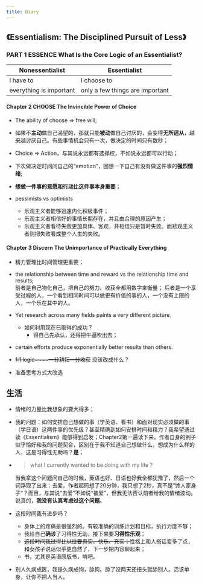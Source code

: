 ```yaml
---
title: Diary
---
```


## 《Essentialism: The Disciplined Pursuit of Less》

### PART 1 ESSENCE What Is the Core Logic of an Essentialist?

| Nonessentialist | Essentialist |
| --- | --- |
|I have to | I choose to |
| everything is important | only a few things are important |

<!-- more -->

#### Chapter 2 CHOOSE The Invincible Power of Choice

- The ability of choose => free will;
- 如果不**主动**做自己渴望的，那就只能**被动**做自己讨厌的，会变得**无所适从**，越来越讨厌自己。有些事情机会只有一次，做决定的时间只有数秒；
- Choice => Action，与其说永远都有选择权，不如说永远都可以行动；
- 下次做决定时问问自己的“emotion”，回想一下自己有没有做这件事的**强烈情绪**;
- **想做一件事的意愿和行动比这件事本身重要**；

- pessimists vs optimists
    - 乐观主义者能够迅速内化积极事件；
    - 乐观主义者相信好的事情长期存在，并且由合理的原因产生；
    - 乐观主义者看待失败更加具体、客观，并相信只是暂时失败。而悲观主义者则把失败看成整个人生的失败。

#### Chapter 3 Discern The Unimportance of Practically Everything

- 精力管理比时间管理更重要；
- the relationship between time and reward vs the relationship time and results;   
    前者是自己物化自己，把自己的努力、收获全都用数字来衡量；
    后者是一个享受过程的人，一个看到相同时间可以做更有价值的事的人，一个没有上限的人，一个乐在其中的人。
- Yet research across many fields paints a very different picture.
    - 如何利用现在已取得的成功？
        - 得自己先承认，还得把牛逼吹出去；
- certain efforts produce exponentially better results than others.

- ~~1:1 logic~~~~一分耕耘一分收获~~ 应该改成什么？
- 准备思考方式大改造

## 生活

- 情绪的力量比我想象的要大得多；
- 我的问题：如何安排自己想做的事（学英语、看书）和面对现实必须做的事（学日语）这两件事的优先级？甚至精确到如何安排时间和精力？我希望通过读《Essentialism》能够得到启发；Chapter2第一遍读下来，作者自身的例子似乎恰好和我的问题契合，区别在于我不知道自己想做什么，想成为什么样的人，这是习得性无助吗？**是**；
- > what I currently wanted to be doing with my life？
    
    当我拿这个问题问自己的时候，英语也好、日语也好我全都犹豫了，然后一个词浮现了出来：去爱。作者起码想了20分钟，我只想了2秒，真不是”馋人家身子“？而且，与其说“去爱”不如说“被爱”，但我无法否认前者给我的情绪波动。说真的，**我没有认真考虑过这个问题**。

- 这段时间我有进步吗？
    - 身体上的疼痛是很强烈的。有较准确的训练计划和目标，执行力度不够；
    - 我给自己**确诊**了习得性无助，接下来要**习得性乐观**；
    - ~~这段时间我过得比以往要真实、快乐、充实；~~性格上和人搭话变多了点，和女孩子说话似乎更自然了，下一步把内容聊起来；
    - 书，尤其是英语原版书，啃吧。

- 别人久病成医，我是久病成狗，舔狗。舔了没两天还扭头就舔别人。活该单身，让你不把人当人。